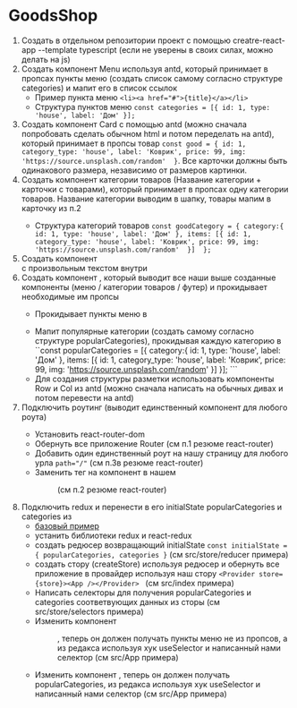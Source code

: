 # GoodsShop
1. Создать в отдельном репозитории проект с помощью creatre-react-app --template typescript (если не уверены в своих силах, можно делать на js)
2. Создать компонент Menu используя antd, который принимает в пропсах пункты меню (создать список самому согласно структуре categories) и мапит его в список ссылок
    - Пример пункта меню ```<li><a href="#">{title}</a></li>```
    - Структура пунктов меню ```const categories = [{ id: 1, type: 'house', label: 'Дом' }]; ```
3. Создать компонент Card с помощью antd (можно сначала попробовать сделать обычном html и потом переделать на antd), который принимает в пропсы товар ```const good = { id: 1, category_type: 'house', label: 'Коврик', price: 99, img: 'https://source.unsplash.com/random'  }```. Все карточки должны быть одинакового размера, независимо от размеров картинки.
4. Создать компонент категории товаров <GoodCategory /> (Название категории + карточки с товарами), который принимает в пропсах одну категории товаров. Название категории выводим в шапку, товары мапим в карточку из п.2
    - Структура категорий товаров ```const goodCategory = { category:{ id: 1, type: 'house', label: 'Дом' }, items: [{ id: 1, category_type: 'house', label: 'Коврик', price: 99, img: 'https://source.unsplash.com/random'  }]  }; ```
5. Создать компонент <Footer /> с произвольным текстом внутри
6. Создать компонент <MainPage />, который выводит все наши выше созданные компоненты (меню / категории товаров / футер) и прокидывает необходимые им пропсы
    - Прокидывает пункты меню в <Menu />
    - Мапит популярные категории (создать самому согласно структуре popularCategories), прокидывая каждую категорию в <GoodCategory /> ``const popularCategories = [{ category:{ id: 1, type: 'house', label: 'Дом' }, items: [{ id: 1, category_type: 'house', label: 'Коврик', price: 99, img: 'https://source.unsplash.com/random'  }]  }]; ```
    - Для создания структуры разметки использовать компоненты Row и Col из antd (можно сначала написать на обычных дивах и потом перевести на antd)
7. Подключить роутинг (выводит единственный компонент <MainPage /> для любого роута)
    - Установить react-router-dom
    - Обернуть все приложение Router (см п.1 резюме react-router)
    - Добавить один единственный роут на нашу страницу <MainPage /> для любого урла ```path="/"``` (см п.3в резюме react-router)
    - Заменить тег <a> на компонент <Link /> в нашем <Menu /> (см п.2 резюме react-router)
8. Подключить redux и перенести в его initialState popularCategories и categories из <MainPage />
    - [базовый пример](https://codesandbox.io/s/xenodochial-mendel-iwhpb)
    - устанить библиотеки redux и react-redux
    - создать редюсер возвращающий initialState ```const initialState = { popularCategories, categories }``` (см src/store/reducer примера)
    - создать стору (createStore) используя редюсер и обернуть все приложение в провайдер используя наш стору ```<Provider store={store}><App /></Provider> ``` (см src/index примера)
    - Написать селекторы для получения popularCategories и categories соответвующих данных из сторы (см src/store/selectors примера)
    - Изменить компонент <Menu />, теперь он должен получать пункты меню не из пропсов, а из редакса используя хук useSelector и написанный нами селектор (см src/App примера)
    - Изменить компонент <MainPage />, теперь он должен получать popularCategories, из редакса используя хук useSelector и написанный нами селектор (см src/App примера)
